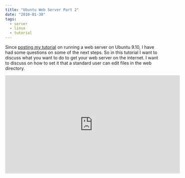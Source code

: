 ```yaml
---
title: "Ubuntu Web Server Part 2"
date: "2010-01-30"
tags:
  - server
  - linux
  - tutorial
---
```


Since [posting my tutorial](http://jcwebconcepts.net/web-server-ubuntu-9-10) on running a web server on Ubuntu 9.10, I have had some questions on some of the next steps. So in this tutorial I want to discuss what you want to do to get your web server on the internet. I want to discuss on how to set it that a standard user can edit files in the web directory.

<iframe width="560" height="315" src="https://www.youtube.com/embed/eK0KfzSDVXg" frameborder="0" allow="accelerometer; autoplay; encrypted-media; gyroscope; picture-in-picture" allowfullscreen></iframe>
